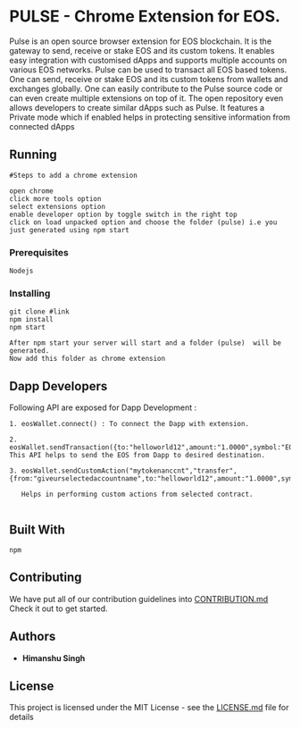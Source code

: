 # PULSE -  Chrome Extension for EOS.

Pulse is an open source browser extension for EOS blockchain. It is the gateway to send, receive or stake EOS and its custom tokens. It enables easy integration with customised dApps and supports multiple accounts on various EOS networks.
Pulse can be used to transact all EOS based tokens. One can send, receive or stake EOS and its custom tokens from wallets and exchanges globally. One can easily contribute to the Pulse source code or can even create multiple extensions on top of it. The open repository even allows developers to create similar dApps such as Pulse. It features a Private mode which if enabled helps in protecting sensitive information from connected dApps

## Running

 ``` 
#Steps to add a chrome extension

open chrome
click more tools option
select extensions option
enable developer option by toggle switch in the right top
click on load unpacked option and choose the folder (pulse) i.e you just generated using npm start
 ```


### Prerequisites

``Nodejs``

### Installing

```
git clone #link
npm install
npm start 

After npm start your server will start and a folder (pulse)  will be generated.
Now add this folder as chrome extension
```

## Dapp Developers

Following API are exposed for Dapp Development :

```
1. eosWallet.connect() : To connect the Dapp with extension.

2. eosWallet.sendTransaction({to:"helloworld12",amount:"1.0000",symbol:"EOS",memo:"h"}): 
This API helps to send the EOS from Dapp to desired destination.

3. eosWallet.sendCustomAction("mytokenanccnt","transfer",{from:"giveurselectedaccountname",to:"helloworld12",amount:"1.0000",symbol:"EOS",memo:"h"}):
   
   Helps in performing custom actions from selected contract.
    
```

## Built With

`npm`

## Contributing

We have put all of our contribution guidelines into [CONTRIBUTION.md](CONTRIBUTION.md!) Check it out to get started.

## Authors

* **Himanshu Singh**  

## License

This project is licensed under the MIT License - see the [LICENSE.md](LICENSE.md) file for details

